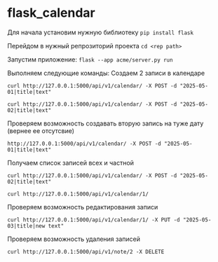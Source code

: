 # flask_calendar
Для начала установим нужную библиотеку
```pip install flask```

Перейдом в нужный репрозиторий проекта
```cd <rep path>```

Запустим приложение:
```flask --app acme/server.py run```


Выполняем следующие команды: 
Создаем 2 записи в календаре

```curl http://127.0.0.1:5000/api/v1/calendar/ -X POST -d "2025-05-01|title|text"```

```curl http://127.0.0.1:5000/api/v1/calendar/ -X POST -d "2025-05-02|title|text"```


Проверяем возможность создавать вторую запись на туже дату (вернее ее отсутсвие)

```http://127.0.0.1:5000/api/v1/calendar/ -X POST -d "2025-05-01|title|text"```


Получаем список записей всех и частной

```curl http://127.0.0.1:5000/api/v1/calendar/ -X POST -d "2025-05-02|title|text"```

```curl http://127.0.0.1:5000/api/v1/calendar/1/```


Проверяем возможность редактирования записи

```curl http://127.0.0.1:5000/api/v1/calendar/1/ -X PUT -d "2025-05-03|title|new text"```

Проверяем возможность удаления записей

```curl http://127.0.0.1:5000/api/v1/note/2 -X DELETE```



